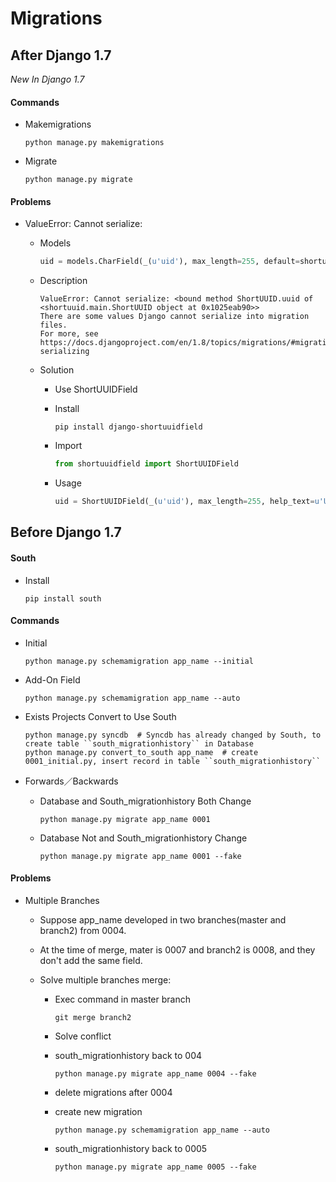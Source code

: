 # Migrations

## After Django 1.7

_New In Django 1.7_

#### Commands

* Makemigrations

  ```shell
  python manage.py makemigrations
  ```

* Migrate

  ```shell
  python manage.py migrate
  ```

#### Problems

* ValueError: Cannot serialize:
  * Models

    ```python
    uid = models.CharField(_(u'uid'), max_length=255, default=shortuuid.uuid, help_text=u'User UUID', db_index=True)
    ```

  * Description
    ```
    ValueError: Cannot serialize: <bound method ShortUUID.uuid of <shortuuid.main.ShortUUID object at 0x1025eab90>>
    There are some values Django cannot serialize into migration files.
    For more, see https://docs.djangoproject.com/en/1.8/topics/migrations/#migration-serializing
    ```

  * Solution
    * Use ShortUUIDField

    * Install
      ```shell
      pip install django-shortuuidfield
      ```

    * Import

      ```python
      from shortuuidfield import ShortUUIDField
      ```

    * ​Usage
      ```python
      uid = ShortUUIDField(_(u'uid'), max_length=255, help_text=u'User UUID', db_index=True)
      ```

##  Before Django 1.7

#### South

* Install

  ```shell
  pip install south
  ```

#### Commands

* Initial

  ```shell
  python manage.py schemamigration app_name --initial
  ```

* Add-On Field

  ```shell
  python manage.py schemamigration app_name --auto
  ```

* Exists Projects Convert to Use South

  ```shell
  python manage.py syncdb  # Syncdb has already changed by South, to create table ``south_migrationhistory`` in Database
  python manage.py convert_to_south app_name  # create 0001_initial.py, insert record in table ``south_migrationhistory``
  ```

* Forwards／Backwards

  * Database and South_migrationhistory Both Change

    ```shell
    python manage.py migrate app_name 0001
    ```

  * Database Not and South_migrationhistory Change

    ```shell
    python manage.py migrate app_name 0001 --fake
    ```


#### Problems

* Multiple Branches

  * Suppose app_name developed in two branches(master and branch2) from 0004.

  * At the time of merge, mater is 0007 and branch2 is 0008, and they don't add the same field.

  * Solve multiple branches merge:

    * Exec command in master branch

      ```shell
      git merge branch2
      ```

    * Solve conflict

    * south_migrationhistory back to 004

      ```shell
      python manage.py migrate app_name 0004 --fake
      ```

    * delete migrations after 0004

    * create new migration

      ```shell
      python manage.py schemamigration app_name --auto
      ```

    * south_migrationhistory back to 0005

      ```shell
      python manage.py migrate app_name 0005 --fake
      ```